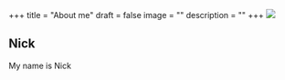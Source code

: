 +++
title = "About me"
draft = false
image = ""
description = ""
+++
![](/img/default-author.jpg)

## Nick

My name is Nick